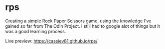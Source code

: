 # rps
Creating a simple Rock Paper Scissors game,
using the knowledge I've gained so far from The Odin Project.
I still had to google alot of things 
but it was a good learning process.

Live preview: https://cassiev81.github.io/rps/
